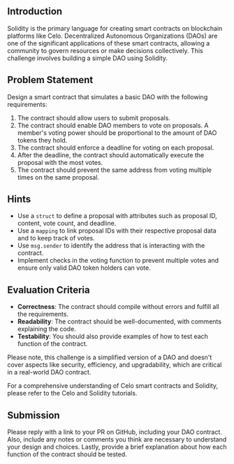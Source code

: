 ## Introduction

Solidity is the primary language for creating smart contracts on blockchain platforms like Celo. Decentralized Autonomous Organizations (DAOs) are one of the significant applications of these smart contracts, allowing a community to govern resources or make decisions collectively. This challenge involves building a simple DAO using Solidity.

## Problem Statement

Design a smart contract that simulates a basic DAO with the following requirements:

1. The contract should allow users to submit proposals.
2. The contract should enable DAO members to vote on proposals. A member's voting power should be proportional to the amount of DAO tokens they hold.
3. The contract should enforce a deadline for voting on each proposal.
4. After the deadline, the contract should automatically execute the proposal with the most votes.
5. The contract should prevent the same address from voting multiple times on the same proposal.

## Hints

- Use a `struct` to define a proposal with attributes such as proposal ID, content, vote count, and deadline.
- Use a `mapping` to link proposal IDs with their respective proposal data and to keep track of votes.
- Use `msg.sender` to identify the address that is interacting with the contract.
- Implement checks in the voting function to prevent multiple votes and ensure only valid DAO token holders can vote.

## Evaluation Criteria

- **Correctness**: The contract should compile without errors and fulfill all the requirements.
- **Readability**: The contract should be well-documented, with comments explaining the code.
- **Testability**: You should also provide examples of how to test each function of the contract.

Please note, this challenge is a simplified version of a DAO and doesn't cover aspects like security, efficiency, and upgradability, which are critical in a real-world DAO contract.

For a comprehensive understanding of Celo smart contracts and Solidity, please refer to the Celo and Solidity tutorials.

## Submission

Please reply with a link to your PR on GitHub, including your DAO contract. Also, include any notes or comments you think are necessary to understand your design and choices. Lastly, provide a brief explanation about how each function of the contract should be tested.
